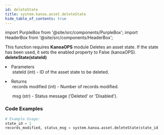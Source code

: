 ```yaml
---
id: deleteState
title: system.kanoa.asset.deleteState
hide_table_of_contents: true
---
```


import PurpleBox from '@site/src/components/PurpleBox';
import HeaderBox from '@site/src/components/HeaderBox';

<PurpleBox>This function requires <b>KanoaOPS</b> module</PurpleBox>
<HeaderBox header="Description">Deletes an asset state. If the state has been used, it sets the enabled property to False (kanoaOPS).</HeaderBox>
<HeaderBox header="Syntax">
    <b>deleteState(stateId)</b>
    <li> Parameters <br />
        <ul>stateId (int) - ID of the asset state to be deleted.</ul>
    </li>
    <li> Returns <br />
        <ul>records modified (int) - Number of records modified.</ul>
        <ul>msg (str) - Status message ('Deleted' or 'Disabled').</ul>
    </li>
</HeaderBox>

### Code Examples

```python
# Example Usage:
state_id = 1
records_modified, status_msg = system.kanoa.asset.deleteState(state_id)
